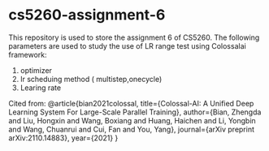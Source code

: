 # cs5260-assignment-6
This repository is used to store the assignment 6 of CS5260.
The following parameters are used to study the use of LR range test using Colossalai framework: 
1. optimizer
2. lr scheduing method ( multistep,onecycle)
3. Learing rate






Cited from:
@article{bian2021colossal,
  title={Colossal-AI: A Unified Deep Learning System For Large-Scale Parallel Training},
  author={Bian, Zhengda and Liu, Hongxin and Wang, Boxiang and Huang, Haichen and Li, Yongbin and Wang, Chuanrui and Cui, Fan and You, Yang},
  journal={arXiv preprint arXiv:2110.14883},
  year={2021}
}
